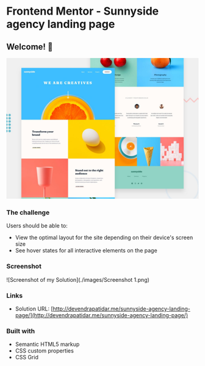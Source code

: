# Frontend Mentor - Sunnyside agency landing page

## Welcome! 👋

![Design preview for the Sunnyside agency landing page coding challenge](./design/desktop-preview.jpg)

### The challenge

Users should be able to:

- View the optimal layout for the site depending on their device's screen size
- See hover states for all interactive elements on the page

### Screenshot

![Screenshot of my Solution](./images/Screenshot 1.png)
<!-- ![Screenshot of my Solution](./images/Screenshot 2.png) -->

### Links

- Solution URL: [http://devendrapatidar.me/sunnyside-agency-landing-page/](http://devendrapatidar.me/sunnyside-agency-landing-page/)

### Built with

- Semantic HTML5 markup
- CSS custom properties
- CSS Grid
